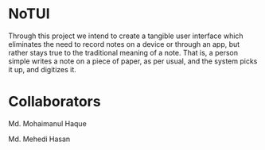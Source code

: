 # NoTUI

Through this project we intend to create a tangible user interface which eliminates the need to record notes on a device or through an app, but rather stays true to the traditional meaning of a note. That is, a person simple writes a note on a piece of paper, as per usual, and the system picks it up, and digitizes it.

# Collaborators

Md. Mohaimanul Haque

Md. Mehedi Hasan
